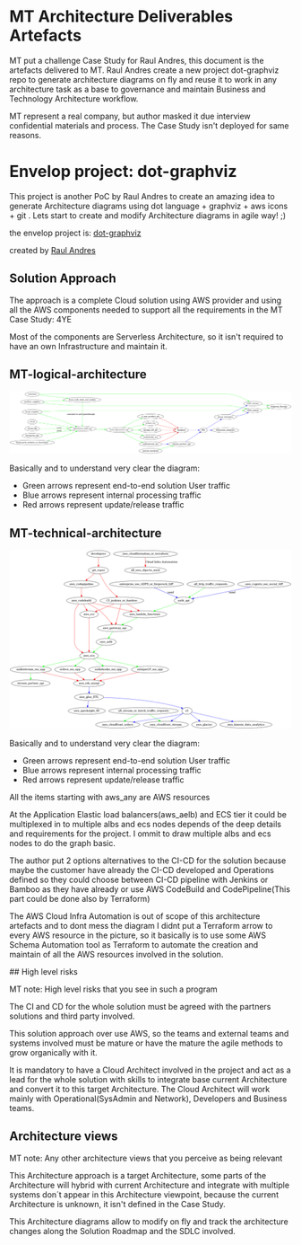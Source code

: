 
# MT Architecture Deliverables Artefacts

MT put a challenge Case Study for Raul Andres, this document is the artefacts delivered to MT. Raul Andres create a new project dot-graphviz repo to generate architecture diagrams on fly and reuse it to work in any architecture task as a base to governance and maintain Business and Technology Architecture workflow.

MT represent a real company, but author masked it due interview confidential materials and process.
The Case Study isn't deployed for same reasons.

# Envelop project: dot-graphviz
This project is another PoC by Raul Andres to create an amazing idea to generate Architecture diagrams using dot language + graphviz + aws icons + git . Lets start to create and modify Architecture diagrams in agile way! ;)

the envelop project is:
[dot-graphviz](https://github.com/manilabay/dot-graphviz)

created by [Raul Andres](https://github.com/manilabay)

## Solution Approach

The approach is a complete Cloud solution using AWS provider and using all the AWS components needed to support all the requirements in the MT Case Study: 4YE

Most of the components are Serverless Architecture, so it isn't required to have an own Infrastructure and maintain it.

## MT-logical-architecture  

![MT-logical-architecture](mt-logical-architecture.png?raw=true "MT-logical-architecture")

Basically and to understand very clear the diagram:

* Green arrows represent end-to-end solution User traffic
* Blue arrows represent internal processing traffic
* Red arrows represent update/release traffic

## MT-technical-architecture  

![MT-technical-architecture](mt-technical-architecture.png?raw=true "MT-technical-architecture")

Basically and to understand very clear the diagram:

* Green arrows represent end-to-end solution User traffic
* Blue arrows represent internal processing traffic
* Red arrows represent update/release traffic

All the items starting with aws_any are AWS resources

At the Application Elastic load balancers(aws_aelb) and ECS tier it could be multiplexed in to multiple albs and ecs nodes depends of the deep details and requirements for the project. I ommit to draw multiple albs and ecs nodes to do the graph basic.

The author put 2 options alternatives to the CI-CD for the solution because maybe the customer have already the CI-CD developed and Operations defined so they could choose between CI-CD pipeline with Jenkins or Bamboo as they have already or use AWS CodeBuild and CodePipeline(This part could be done also by Terraform)

The AWS Cloud Infra Automation is out of scope of this architecture artefacts and to dont mess the diagram I didnt put a Terraform arrow to every AWS resource in the picture, so it basically is to use some AWS Schema Automation tool as Terraform to automate the creation and maintain of all the AWS resources involved in the solution.

## High level risks

MT note: High level risks that you see in such a program

The CI and CD for the whole solution must be agreed with the partners solutions and third party involved.

This solution approach over use AWS, so the teams and external teams and systems involved must be mature or have the mature the agile methods to grow organically with it.

It is mandatory to have a Cloud Architect involved in the project and act as a lead for the whole solution with skills to integrate base current Architecture and convert it to this target Architecture. The Cloud Architect will work mainly with Operational(SysAdmin and Network), Developers and Business teams.

## Architecture views

MT note: Any other architecture views that you perceive as being relevant

This Architecture approach is a target Architecture, some parts of the Architecture will hybrid with current Architecture and integrate with multiple systems don´t appear in this Architecture viewpoint, because the current Architecture is unknown, it isn't defined in the Case Study.

This Architecture diagrams allow to modify on fly and track the architecture changes along the Solution Roadmap and the SDLC involved.
